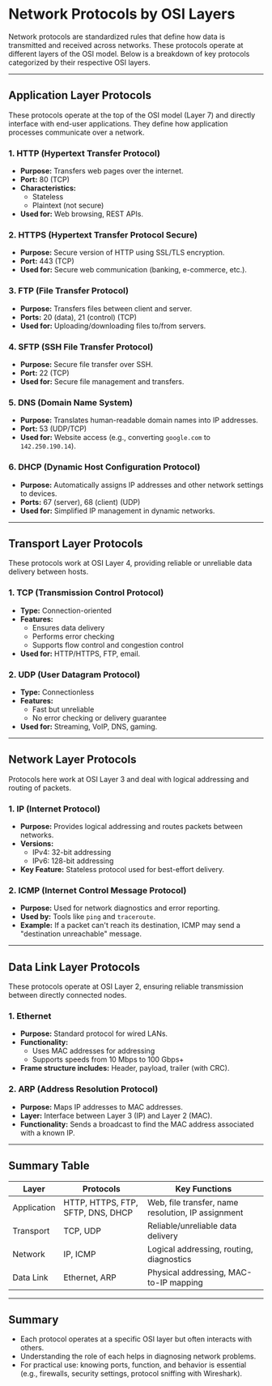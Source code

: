 # Network Protocols by OSI Layers

Network protocols are standardized rules that define how data is transmitted and received across networks. These protocols operate at different layers of the OSI model. Below is a breakdown of key protocols categorized by their respective OSI layers.

---

## Application Layer Protocols

These protocols operate at the top of the OSI model (Layer 7) and directly interface with end-user applications. They define how application processes communicate over a network.

### 1. HTTP (Hypertext Transfer Protocol)
- **Purpose:** Transfers web pages over the internet.
- **Port:** 80 (TCP)
- **Characteristics:**
  - Stateless
  - Plaintext (not secure)
- **Used for:** Web browsing, REST APIs.

### 2. HTTPS (Hypertext Transfer Protocol Secure)
- **Purpose:** Secure version of HTTP using SSL/TLS encryption.
- **Port:** 443 (TCP)
- **Used for:** Secure web communication (banking, e-commerce, etc.).

### 3. FTP (File Transfer Protocol)
- **Purpose:** Transfers files between client and server.
- **Ports:** 20 (data), 21 (control) (TCP)
- **Used for:** Uploading/downloading files to/from servers.

### 4. SFTP (SSH File Transfer Protocol)
- **Purpose:** Secure file transfer over SSH.
- **Port:** 22 (TCP)
- **Used for:** Secure file management and transfers.

### 5. DNS (Domain Name System)
- **Purpose:** Translates human-readable domain names into IP addresses.
- **Port:** 53 (UDP/TCP)
- **Used for:** Website access (e.g., converting `google.com` to `142.250.190.14`).

### 6. DHCP (Dynamic Host Configuration Protocol)
- **Purpose:** Automatically assigns IP addresses and other network settings to devices.
- **Ports:** 67 (server), 68 (client) (UDP)
- **Used for:** Simplified IP management in dynamic networks.

---

## Transport Layer Protocols

These protocols work at OSI Layer 4, providing reliable or unreliable data delivery between hosts.

### 1. TCP (Transmission Control Protocol)
- **Type:** Connection-oriented
- **Features:**
  - Ensures data delivery
  - Performs error checking
  - Supports flow control and congestion control
- **Used for:** HTTP/HTTPS, FTP, email.

### 2. UDP (User Datagram Protocol)
- **Type:** Connectionless
- **Features:**
  - Fast but unreliable
  - No error checking or delivery guarantee
- **Used for:** Streaming, VoIP, DNS, gaming.

---

## Network Layer Protocols

Protocols here work at OSI Layer 3 and deal with logical addressing and routing of packets.

### 1. IP (Internet Protocol)
- **Purpose:** Provides logical addressing and routes packets between networks.
- **Versions:**
  - IPv4: 32-bit addressing
  - IPv6: 128-bit addressing
- **Key Feature:** Stateless protocol used for best-effort delivery.

### 2. ICMP (Internet Control Message Protocol)
- **Purpose:** Used for network diagnostics and error reporting.
- **Used by:** Tools like `ping` and `traceroute`.
- **Example:** If a packet can't reach its destination, ICMP may send a "destination unreachable" message.

---

## Data Link Layer Protocols

These protocols operate at OSI Layer 2, ensuring reliable transmission between directly connected nodes.

### 1. Ethernet
- **Purpose:** Standard protocol for wired LANs.
- **Functionality:**
  - Uses MAC addresses for addressing
  - Supports speeds from 10 Mbps to 100 Gbps+
- **Frame structure includes:** Header, payload, trailer (with CRC).

### 2. ARP (Address Resolution Protocol)
- **Purpose:** Maps IP addresses to MAC addresses.
- **Layer:** Interface between Layer 3 (IP) and Layer 2 (MAC).
- **Functionality:** Sends a broadcast to find the MAC address associated with a known IP.

---

## Summary Table

| Layer         | Protocols                                      | Key Functions                                         |
|---------------|------------------------------------------------|------------------------------------------------------|
| Application   | HTTP, HTTPS, FTP, SFTP, DNS, DHCP              | Web, file transfer, name resolution, IP assignment   |
| Transport     | TCP, UDP                                       | Reliable/unreliable data delivery                    |
| Network       | IP, ICMP                                       | Logical addressing, routing, diagnostics             |
| Data Link     | Ethernet, ARP                                  | Physical addressing, MAC-to-IP mapping               |

---

## Summary

- Each protocol operates at a specific OSI layer but often interacts with others.
- Understanding the role of each helps in diagnosing network problems.
- For practical use: knowing ports, function, and behavior is essential (e.g., firewalls, security settings, protocol sniffing with Wireshark).


